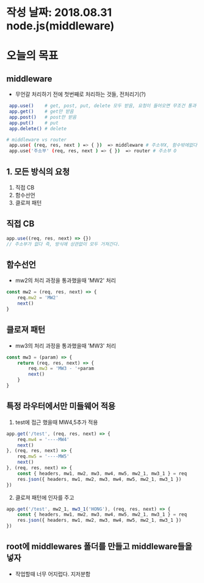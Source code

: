 # 작성 날짜: 2018.08.31 node.js(middleware)
# 오늘의 목표
## middleware
+ 무언갈 처리하기 전에 첫번째로 처리하는 것들, 전처리기(?)
```bash
 app.use()    # get, post, put, delete 모두 받음, 요청이 들어오면 무조건 통과
 app.get()    # get만 받음
 app.post()   # post만 받음
 app.put()    # put
 app.delete() # delete

# middleware vs router
 app.use( (req, res, next ) => { })  => middleware # 주소부X, 함수밖에없다
 app.use('주소부' (req, res, next ) => { })  => router # 주소부 O
```
## 1. 모든 방식의 요청
 1. 직접 CB
 2. 함수선언
 3. 클로져 패턴

## 직접 CB
```js
app.use((req, res, next) => {})
// 주소부가 없다 즉, 방식에 상관없이 모두 거쳐간다.
```

## 함수선언
+ mw2의 처리 과정을 통과했을때 'MW2' 처리
```js
const mw2 = (req, res, next) => {
    req.mw2 = 'MW2'
    next()
}
```

## 클로져 패턴
+ mw3의 처리 과정을 통과했을때 'MW3' 처리
```js
const mw3 = (param) => {
    return (req, res, next) => {
        req.mw3 = 'MW3 - '+param
        next()
    }
}

```

## 특정 라우터에서만 미들웨어 적용
1. test에 접근 했을때 MW4,5추가 적용 
```js
app.get('/test', (req, res, next) => {
    req.mw4 = '----MW4'
    next()
}, (req, res, next) => {
    req.mw5 = '----MW5'
    next()
}, (req, res, next) => {
    const { headers, mw1, mw2, mw3, mw4, mw5, mw2_1, mw3_1 } = req
    res.json({ headers, mw1, mw2, mw3, mw4, mw5, mw2_1, mw3_1 })
})
```

2. 클로져 패턴에 인자를 주고
```js
app.get('/test', mw2_1, mw3_1('HONG'), (req, res, next) => {
    const { headers, mw1, mw2, mw3, mw4, mw5, mw2_1, mw3_1 } = req
    res.json({ headers, mw1, mw2, mw3, mw4, mw5, mw2_1, mw3_1 })
})
```

## root에 middlewares 폴더를 만들고 middleware들을 넣자
+ 작업할때 너무 어지럽다. 지저분함


